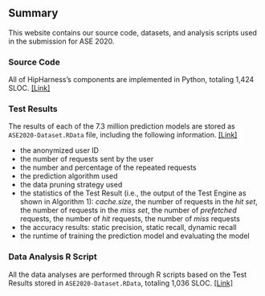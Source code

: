 ## Summary

This website contains our source code, datasets, and analysis scripts used in the submission for ASE 2020.

### Source Code

All of HipHarness’s components are implemented in Python, totaling 1,424 SLOC. [[Link]](https://figshare.com/s/f26f63e80df4f729a752)

### Test Results
The results of each of the 7.3 million prediction models are stored as `ASE2020-Dataset.RData` file, including the following information. [[Link]](https://figshare.com/s/73897e1955fdef3285c8)
- the anonymized user ID
- the number of requests sent by the user
- the number and percentage of the repeated requests
- the prediction algorithm used
- the data pruning strategy used
- the statistics of the Test Result (i.e., the output of the Test Engine as shown in Algorithm 1): *cache.size*, the number of requests in the *hit set*, the number of requests in the *miss set*, the number of *prefetched* requests, the number of *hit* requests, the number of *miss* requests
- the accuracy results: static precision, static recall, dynamic recall
- the runtime of training the prediction model and evaluating the model

### Data Analysis R Script
All the data analyses are performed through R scripts based on the Test Results stored in `ASE2020-Dataset.RData`, totaling 1,036 SLOC. [[Link]](https://figshare.com/s/a500916aab317cc785b5)


